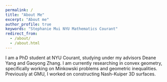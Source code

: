 ```yaml
---
permalink: /
title: "About Me"
excerpt: "About me"
author_profile: true
keywords: "Stephanie Mui NYU Mathematics Courant"
redirect_from: 
  - /about/
  - /about.html
---
```

<head>
   <meta name="keywords" content="Stephanie Mui Mathematics NYU Courant">
</head>


I am a PhD student at NYU Courant, studying under my advisors Deane Yang and Gaoyong Zhang.   I am currently researching in convex geometry, specifically working on Minkowski problems and geometric inequalities.  Previously at GMU, I worked on constructing Nash-Kuiper 3D surfaces.

